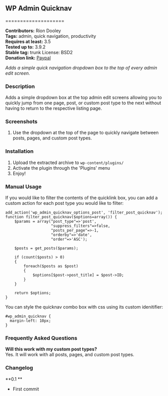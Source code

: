 ## WP Admin Quicknav
====================

**Contributors:** Rion Dooley <br/>
**Tags:** admin, quick navigation, productivity <br/>
**Requires at least:** 3.5 <br/>
**Tested up to:** 3.9.2 <br/>
**Stable tag:** trunk License: BSD2 <br/>
**Donation link:** [Paypal](https://www.paypal.com/cgi-bin/webscr?cmd=_s-xclick&hosted_button_id=YUVMERFH5879Q)

*Adds a simple quick navigation dropdown box to the top of every admin edit screen.*

### Description

Adds a simple dropdown box at the top admin edit screens allowing you to quickly jump from one page, post, or custom post type to the next without having to return to the respective listing page.

### Screenshots

1. Use the dropdown at the top of the page to quickly navigate between posts, pages, and custom post types.

### Installation

1. Upload the extracted archive to `wp-content/plugins/`
2. Activate the plugin through the 'Plugins' menu
3. Enjoy!

### Manual Usage

If you would like to filter the contents of the quicklink box, you can add a custom action for each post type you would like to filter:

``` 
add_action('wp_admin_quicknav_options_post', 'filter_post_quicknav'); function filter_post_quicknav($options=array()) { 
	$params = array("post_type"=>'post', 
					"suppress_filters"=>false, 
					"posts_per_page"=>-1, 
					"orderby"=>'date', 
					"order"=>'ASC');

	$posts = get_posts($params);

	if (count($posts) > 0) 
	{ 
		foreach($posts as $post) 
		{ 
			$options[$post->post_title] = $post->ID; 
		} 
	}

	return $options; 
}
```

You can style the quicknav combo box with css using its custom idenitifier:

```
#wp_admin_quicknav {
  margin-left: 10px;
}
```

### Frequently Asked Questions

**Will this work with my custom post types?**<br/>
Yes. It will work with all posts, pages, and custom post types.

### Changelog

**0.1 **

* First commit
